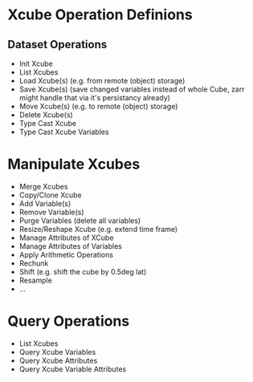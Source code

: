 # Xcube Operation Definions


## Dataset Operations

- Init Xcube
- List Xcubes
- Load Xcube(s) (e.g. from remote (object) storage)
- Save Xcube(s) (save changed variables instead of whole Cube, zarr might handle that via it's persistancy already)
- Move Xcube(s) (e.g. to remote (object) storage)
- Delete Xcube(s)
- Type Cast Xcube
- Type Cast Xcube Variables

# Manipulate Xcubes

- Merge Xcubes
- Copy/Clone Xcube
- Add Variable(s)
- Remove Variable(s)
- Purge Variables (delete all variables)
- Resize/Reshape Xcube (e.g. extend time frame)
- Manage Attributes of XCube
- Manage Attributes of Variables
- Apply Arithmetic Operations
- Rechunk
- Shift (e.g. shift the cube by 0.5deg lat)
- Resample
- ...

# Query Operations

- List Xcubes
- Query Xcube Variables
- Query Xcube Attributes
- Query Xcube Variable Attributes
 
